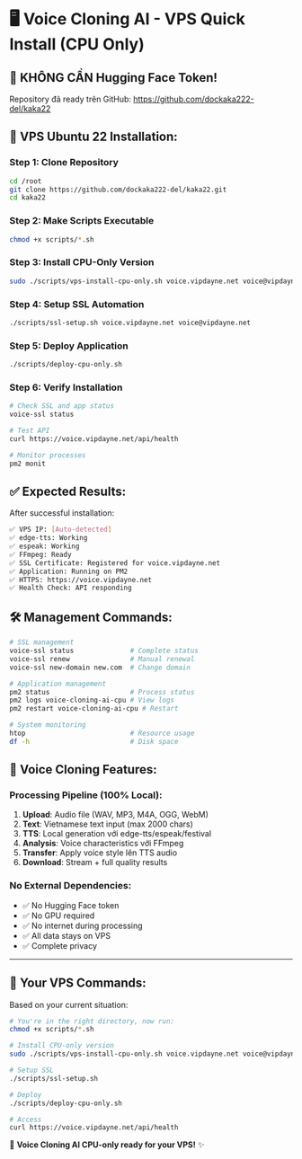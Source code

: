 # 🖥️ **Voice Cloning AI - VPS Quick Install (CPU Only)**

## 🚫 **KHÔNG CẦN Hugging Face Token!**

Repository đã ready trên GitHub: https://github.com/dockaka222-del/kaka22

## 🚀 **VPS Ubuntu 22 Installation:**

### **Step 1: Clone Repository**
```bash
cd /root
git clone https://github.com/dockaka222-del/kaka22.git
cd kaka22
```

### **Step 2: Make Scripts Executable**
```bash
chmod +x scripts/*.sh
```

### **Step 3: Install CPU-Only Version**
```bash
sudo ./scripts/vps-install-cpu-only.sh voice.vipdayne.net voice@vipdayne.net
```

### **Step 4: Setup SSL Automation**
```bash
./scripts/ssl-setup.sh voice.vipdayne.net voice@vipdayne.net
```

### **Step 5: Deploy Application**
```bash
./scripts/deploy-cpu-only.sh
```

### **Step 6: Verify Installation**
```bash
# Check SSL and app status
voice-ssl status

# Test API
curl https://voice.vipdayne.net/api/health

# Monitor processes
pm2 monit
```

## ✅ **Expected Results:**

After successful installation:
```bash
✅ VPS IP: [Auto-detected]
✅ edge-tts: Working
✅ espeak: Working
✅ FFmpeg: Ready
✅ SSL Certificate: Registered for voice.vipdayne.net
✅ Application: Running on PM2
✅ HTTPS: https://voice.vipdayne.net
✅ Health Check: API responding
```

## 🛠️ **Management Commands:**

```bash
# SSL management
voice-ssl status              # Complete status
voice-ssl renew               # Manual renewal
voice-ssl new-domain new.com  # Change domain

# Application management
pm2 status                    # Process status
pm2 logs voice-cloning-ai-cpu # View logs
pm2 restart voice-cloning-ai-cpu # Restart

# System monitoring
htop                          # Resource usage
df -h                         # Disk space
```

## 🎵 **Voice Cloning Features:**

### **Processing Pipeline (100% Local):**
1. **Upload**: Audio file (WAV, MP3, M4A, OGG, WebM)
2. **Text**: Vietnamese text input (max 2000 chars)
3. **TTS**: Local generation với edge-tts/espeak/festival
4. **Analysis**: Voice characteristics với FFmpeg
5. **Transfer**: Apply voice style lên TTS audio
6. **Download**: Stream + full quality results

### **No External Dependencies:**
- ✅ No Hugging Face token
- ✅ No GPU required
- ✅ No internet during processing
- ✅ All data stays on VPS
- ✅ Complete privacy

---

## 🎯 **Your VPS Commands:**

Based on your current situation:

```bash
# You're in the right directory, now run:
chmod +x scripts/*.sh

# Install CPU-only version
sudo ./scripts/vps-install-cpu-only.sh voice.vipdayne.net voice@vipdayne.net

# Setup SSL
./scripts/ssl-setup.sh

# Deploy
./scripts/deploy-cpu-only.sh

# Access
curl https://voice.vipdayne.net/api/health
```

🎵 **Voice Cloning AI CPU-only ready for your VPS!** ✨